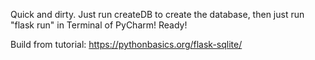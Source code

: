 Quick and dirty.
Just run createDB to create the database, then
just run "flask run" in Terminal of PyCharm!
Ready!

Build from tutorial:
https://pythonbasics.org/flask-sqlite/